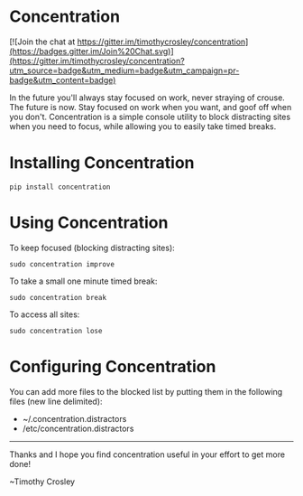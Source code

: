 Concentration
============================
[![Join the chat at https://gitter.im/timothycrosley/concentration](https://badges.gitter.im/Join%20Chat.svg)](https://gitter.im/timothycrosley/concentration?utm_source=badge&utm_medium=badge&utm_campaign=pr-badge&utm_content=badge)

In the future you'll always stay focused on work, never straying of crouse. The future is now.
Stay focused on work when you want, and goof off when you don't. Concentration is a simple
console utility to block distracting sites when you need to focus, while allowing you to easily
take timed breaks.


Installing Concentration
============================

    pip install concentration


Using Concentration
============================

To keep focused (blocking distracting sites):

    sudo concentration improve

To take a small one minute timed break:

    sudo concentration break

To access all sites:

    sudo concentration lose


Configuring Concentration
============================

You can add more files to the blocked list by putting them in the following files (new line delimited):
- ~/.concentration.distractors
- /etc/concentration.distractors


--------------------------------------------

Thanks and I hope you find concentration useful in your effort to get more done!

~Timothy Crosley
